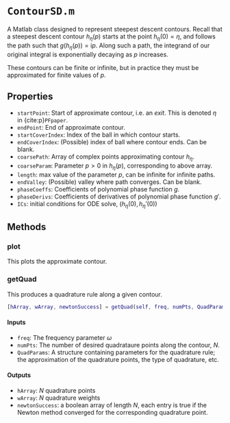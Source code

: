 # `ContourSD.m`

A Matlab class designed to represent steepest descent contours. Recall that a steepest descent contour $h_\eta(p)$ starts at the point $h_\eta(0)=\eta$, and follows the path such that $g(h_\eta(p))=\mathrm{i}p$. Along such a path, the integrand of our original integral is exponentially decaying as $p$ increases.

These contours can be finite or infinite, but in practice they must be approximated for finite values of $p$.

## Properties

* `startPoint`: Start of approximate contour, i.e. an *exit*. This is denoted $\eta$ in {cite:p}`PFpaper`.
* `endPoint`: End of approximate contour.
* `startCoverIndex`: Index of the ball in which contour starts.
* `endCoverIndex`: (Possible) index of ball where contour ends. Can be blank.
* `coarsePath`: Array of complex points approximating contour $h_\eta$.
* `coarseParam`: Parameter $p>0$ in $h_\eta(p)$, corresponding to above array.
* `length`: max value of the parameter $p$, can be infinite for infinite paths.
* `endValley`: (Possible) valley where path converges. Can be blank.
* `phaseCoeffs`: Coefficients of polynomial phase function $g$.
* `phaseDerivs`: Coefficients of derivatives of polynomial phase function $g'$.
* `ICs`: initial conditions for ODE solve, $(h_\eta(0), h_\eta'(0))$

## Methods

### plot

This plots the approximate contour.

### getQuad

This produces a quadrature rule along a given contour.

```matlab
[hArray, wArray, newtonSuccess] = getQuad(self, freq, numPts, QuadParams)
```

#### Inputs

* `freq`: The frequency parameter $\omega$
* `numPts`: The number of desired quadrataure points along the contour, $N$.
* `QuadParams`: A structure containing parameters for the quadrature rule; the approximation of the quadrature points, the type of quadrature, etc.

#### Outputs

* `hArray`: $N$ quadrature points
* `wArray`: $N$ quadrature weights
* `newtonSuccess`: a boolean array of length $N$, each entry is true if the Newton method converged for the corresponding quadrature point.